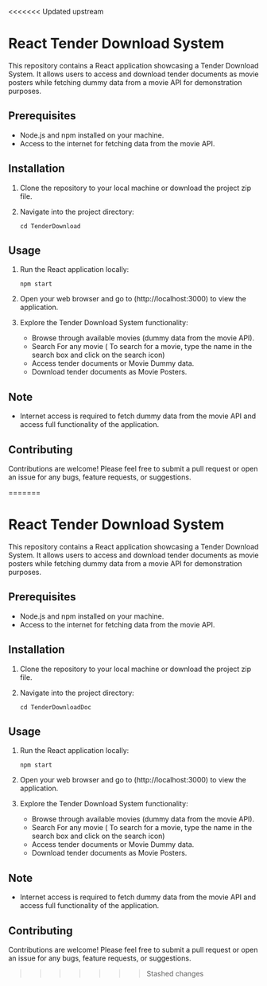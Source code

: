 <<<<<<< Updated upstream

# React Tender Download System

This repository contains a React application showcasing a Tender Download System. It allows users to access and download tender documents as movie posters while fetching dummy data from a movie API for demonstration purposes.

## Prerequisites

- Node.js and npm installed on your machine.
- Access to the internet for fetching data from the movie API.

## Installation

1. Clone the repository to your local machine or download the project zip file.

2. Navigate into the project directory:
   ```
   cd TenderDownload
   ```

## Usage

1. Run the React application locally:
   ```
   npm start
   ```

2. Open your web browser and go to (http://localhost:3000) to view the application.

3. Explore the Tender Download System functionality:

   - Browse through available movies (dummy data from the movie API).
   - Search For any movie ( To search for a movie, type the name in the search box and click on the search icon)
   - Access tender documents or Movie Dummy data.
   - Download tender documents as Movie Posters.

## Note

- Internet access is required to fetch dummy data from the movie API and access full functionality of the application.


## Contributing

Contributions are welcome! Please feel free to submit a pull request or open an issue for any bugs, feature requests, or suggestions.

=======

# React Tender Download System

This repository contains a React application showcasing a Tender Download System. It allows users to access and download tender documents as movie posters while fetching dummy data from a movie API for demonstration purposes.

## Prerequisites

- Node.js and npm installed on your machine.
- Access to the internet for fetching data from the movie API.

## Installation

1. Clone the repository to your local machine or download the project zip file.

2. Navigate into the project directory:
   ```
   cd TenderDownloadDoc
   ```

## Usage

1. Run the React application locally:
   ```
   npm start
   ```

2. Open your web browser and go to (http://localhost:3000) to view the application.

3. Explore the Tender Download System functionality:

   - Browse through available movies (dummy data from the movie API).
   - Search For any movie ( To search for a movie, type the name in the search box and click on the search icon)
   - Access tender documents or Movie Dummy data.
   - Download tender documents as Movie Posters.

## Note

- Internet access is required to fetch dummy data from the movie API and access full functionality of the application.


## Contributing

Contributions are welcome! Please feel free to submit a pull request or open an issue for any bugs, feature requests, or suggestions.

>>>>>>> Stashed changes
